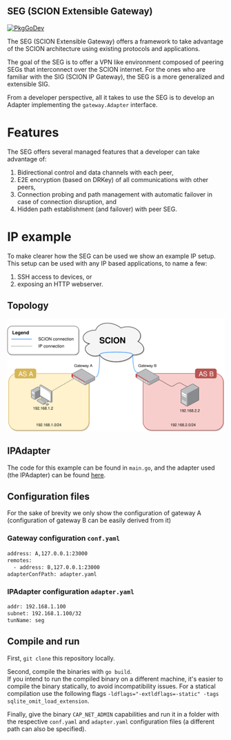 SEG (SCION Extensible Gateway)
---
[![PkgGoDev](https://pkg.go.dev/badge/github.com/andreatulimiero/seg)](https://pkg.go.dev/github.com/andreatulimiero/seg)

The SEG (SCION Extensible Gateway) offers a framework to take advantage of the SCION architecture using existing
protocols and applications.

The goal of the SEG is to offer a VPN like environment composed of peering SEGs that interconnect over the SCION internet.
For the ones who are familiar with the SIG (SCION IP Gateway), the SEG is a more generalized and extensible SIG.

From a developer perspective, all it takes to use the SEG is to develop an Adapter implementing the `gateway.Adapter` interface.

# Features

The SEG offers several managed features that a developer can take advantage of:
1. Bidirectional control and data channels with each peer,
2. E2E encryption (based on DRKey) of all communications with other peers,
3. Connection probing and path management with automatic failover in case of connection disruption, and
4. Hidden path establishment (and failover) with peer SEG.

# IP example
To make clearer how the SEG can be used we show an example IP setup.  
This setup can be used with any IP based applications, to name a few:
1. SSH access to devices, or
2. exposing an HTTP webserver.

## Topology
![Image of the IP Example](res/IPExample.png "IP Example")

## IPAdapter
The code for this example can be found in `main.go`, and the adapter used (the IPAdapter) can be found [here](gateway/adapters/ip/).

## Configuration files
For the sake of brevity we only show the configuration of gateway A (configuration of gateway B can be easily derived from it)
### Gateway configuration `conf.yaml`
```
address: A,127.0.0.1:23000
remotes:
  - address: B,127.0.0.1:23000
adapterConfPath: adapter.yaml
```
### IPAdapter configuration `adapter.yaml`
```
addr: 192.168.1.100
subnet: 192.168.1.100/32
tunName: seg
```

## Compile and run
First, `git clone` this repository locally.

Second, compile the binaries with `go build`.  
If you intend to run the compiled binary on a different machine, it's easier to compile the binary statically, to avoid incompatibility issues.
For a statical compilation use the following flags `-ldflags="-extldflags=-static" -tags sqlite_omit_load_extension`.

Finally, give the binary `CAP_NET_ADMIN` capabilities and run it in a folder with the respective `conf.yaml` and `adapter.yaml`
configuration files (a different path can also be specified).